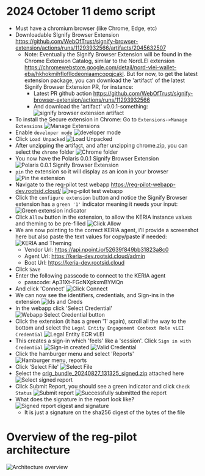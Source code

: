 # 2024 October 11 demo script
* Must have a chromium browser (like Chrome, Edge, etc)
* Downloadable SIgnify Browser Extension https://github.com/WebOfTrust/signify-browser-extension/actions/runs/11293932566/artifacts/2045632507
    * Note: Eventually the Signify Browser Extension will be found in the Chrome Extension Catalog, similar to the NordLEI extension https://chromewebstore.google.com/detail/nord-vlei-wallet-eba/hkhokmihflofllcdeoniaamcopgjcakl. But for now, to get the latest extension package, you can download the 'artifact' of the latest Signify Browser Extension PR, for instance:
        * Latest PR github action https://github.com/WebOfTrust/signify-browser-extension/actions/runs/11293932566
        * And download the 'artifact' v0.0.1-something: ![signify browser extension artifact](image.png)
* To install the Secure extension in Chrome: Go to ```Extensions->Manage Extensions``` ![Manage Extensions](image-1.png)
* Enable ```developer mode``` ![developer mode](image-2.png)
* Click ```Load Unpacked``` ![Load Unpacked](image-3.png)
* After unzipping the artifact, and after unzipping chrome.zip, you can select the ```chrome``` folder ![Chrome folder](image-4.png)
* You now have the Polaris 0.0.1 Signify Browser Extension ![Polaris 0.0.1 Signify Browser Extension](image-5.png)
* ```pin``` the extension so it will display as an icon in your browser ![Pin the extension](image-6.png)
* Navigate to the reg-pilot test webapp https://reg-pilot-webapp-dev.rootsid.cloud/ ![reg-pilot test webapp](image-7.png)
* Click the ```configure extension``` button and notice the Signify Browser extension has a ```green '1'``` indicator meaning it needs your input: ![Green extension indicator](image-8.png)
* Click ```Allow``` button in the extension, to allow the KERIA instance values and theming to be pre-filled ![Click Allow](image-9.png)
* We are now pointing to the correct KERIA agent, i'll provide a screenshot here but also paste the text values for copy/paste if needed:![KERIA and Theming](image-10.png)
    * Vendor Url: https://api.npoint.io/52639f849bb31823a8c0
    * Agent Url: https://keria-dev.rootsid.cloud/admin
    * Boot Url: https://keria-dev.rootsid.cloud
* Click ```Save```
* Enter the following passcode to connect to the KERIA agent
    * passcode: Ap31Xt-FGcNXpkxmBYMQn
* And click 'Connect' ![Click Connect](image-11.png)
* We can now see the identifiers, credentials, and Sign-ins in the extension ![Ids and Creds](image-12.png)
* In the webapp click 'Select Credential' ![Webapp Select Credential button](image-13.png)
* Click the extension (it has a green '1' again), scroll all the way to the bottom and select the ```Legal Entity Engagement Context Role vLEI Credential``` ![Legal Entity ECR vLEI](image-14.png)
* This creates a sign-in which 'feels' like a 'session'. Click ```Sign in with Credential``` ![Sign-in created](image-15.png) ![Valid Credential](image-16.png)
* Click the hamburger menu and select 'Reports' ![Hamburger menu, reports](image-17.png)
* Click 'Select File' ![Select File](image-18.png)
* Select the [orig_bundle_20240827_131325_signed.zip](orig_bundle_20240827_131325_signed.zip) attached here ![Select signed report](image-19.png)
* Click Submit Report, you should see a green indicator and click ```Check Status``` ![Submit report](image-20.png) ![Successfully submitted the report](image-21.png)
* What does the signature in the report look like? ![Signed report digest and signature](image-23.png)
    * It is just a signature on the sha256 digest of the bytes of the file

# Overview of the reg-pilot architecture
![Architecture overview](image-24.png)
